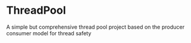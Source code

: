# ThreadPool
A simple but comprehensive thread pool project based on the producer consumer model for thread safety
